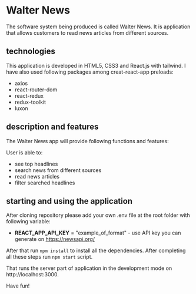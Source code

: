 # Walter News
The software system being produced is called Walter News. It is application that allows customers to read news articles from different sources.

## technologies
This application is developed in HTML5, CSS3 and React.js with tailwind. I have also used following packages among creat-react-app preloads:
  - axios
  - react-router-dom
  - react-redux
  - redux-toolkit
  - luxon

## description and features
The Walter News app will provide following functions and features:

User is able to:
 - see top headlines
 - search news from different sources
 - read news articles
 - filter searched headlines

## starting and using the application

After cloning repository please add your own .env file at the root folder with following variable: 
- **REACT_APP_API_KEY** = "example_of_format" - use API key you can generate on https://newsapi.org/

After that run `npm install` to install all the dependencies. After completing all these steps run `npm start` script. 

That runs the server part of application in the development mode on http://localhost:3000.

Have fun! 
